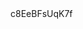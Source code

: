 <!--  * Praper the backend with stepzen
1. get the api from the data website
2. import stepzen with the curl url
3. stepzen import curl 'https://api.edamam.com/api/food-database/v2/parser?app_id=e04598bc&app_key=7172815ce49bd809cc495026937d88ee%09&ingr=tomato'

 4. get the needed command and filter it:) and provide the options
5. create config.yaml file and set the configurations
6. set the query to the right url in the curl index.graphicql
7. set the configuration name 
8. fetch the data with apollo
9. connect stepzen with graphicql with neon tech
 -->c8EeBFsUqK7f